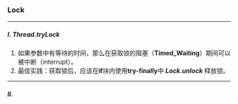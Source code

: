 ### Lock

---
##### I. Thread.tryLock
1. 如果参数中有等待的时间，那么在获取锁的阻塞（**Timed_Waiting**）期间可以被中断（interrupt）。
2. 最佳实践：获取锁后，应该在**if**块内使用**try-finally**中 **_Lock.unlock_** 释放锁。

---
##### II. 